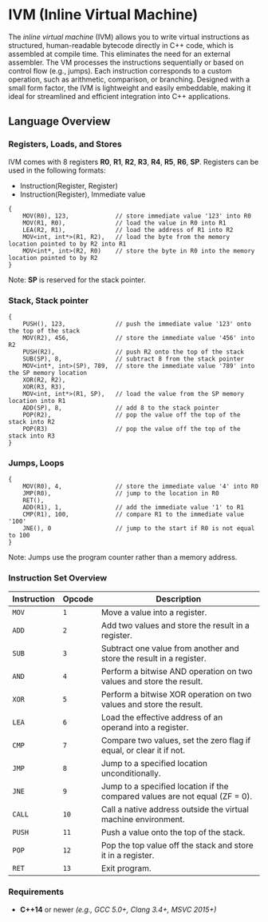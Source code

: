 IVM (Inline Virtual Machine)
====

The *inline virtual machine* (IVM) allows you to write virtual instructions as structured, human-readable bytecode directly in C++ code, which is assembled at compile time. This eliminates the need for an external assembler. The VM processes the instructions sequentially or based on control flow (e.g., jumps). Each instruction corresponds to a custom operation, such as arithmetic, comparison, or branching.  Designed with a small form factor, the IVM is lightweight and easily embeddable, making it ideal for streamlined and efficient integration into C++ applications.


Language Overview
-----------------

### Registers, Loads, and Stores

IVM comes with 8 registers **R0**, **R1**, **R2**, **R3**, **R4**, **R5**, **R6**, **SP**. Registers can be used in the following formats:

* Instruction(Register, Register)
* Instruction(Register), Immediate value
```
{
    MOV(R0), 123,     	      // store immediate value '123' into R0
    MOV(R1, R0),     	      // load the value in R0 into R1
    LEA(R2, R1),              // load the address of R1 into R2
    MOV<int, int*>(R1, R2),   // load the byte from the memory location pointed to by R2 into R1
    MOV<int*, int>(R2, R0)    // store the byte in R0 into the memory location pointed to by R2
}
```
Note: **SP** is reserved for the stack pointer.

### Stack, Stack pointer

```
{
    PUSH(), 123,     	      // push the immediate value '123' onto the top of the stack
    MOV(R2), 456,             // store the immediate value '456' into R2 
    PUSH(R2),                 // push R2 onto the top of the stack
    SUB(SP), 8,               // subtract 8 from the stack pointer
    MOV<int*, int>(SP), 789,  // store the immediate value '789' into the SP memory location
    XOR(R2, R2),            
    XOR(R3, R3),
    MOV<int, int*>(R1, SP),   // load the value from the SP memory location into R1
    ADD(SP), 8,               // add 8 to the stack pointer
    POP(R2),                  // pop the value off the top of the stack into R2
    POP(R3)                   // pop the value off the top of the stack into R3
}
```

### Jumps, Loops

```
{
    MOV(R0), 4,               // store the immediate value '4' into R0
    JMP(R0),                  // jump to the location in R0
    RET(),
    ADD(R1), 1,               // add the immediate value '1' to R1
    CMP(R1), 100,             // compare R1 to the immediate value '100'
    JNE(), 0                  // jump to the start if R0 is not equal to 100
}
```
Note: Jumps use the program counter rather than a memory address.

### Instruction Set Overview

| **Instruction** | **Opcode** | **Description**                                                                          |
|-----------------|------------|------------------------------------------------------------------------------------------|
| `MOV`           | `1`        | Move a value into a register.						                                      |
| `ADD`           | `2`        | Add two values and store the result in a register.                                       |
| `SUB`           | `3`        | Subtract one value from another and store the result in a register.                      |
| `AND`           | `4`        | Perform a bitwise AND operation on two values and store the result.                      |
| `XOR`           | `5`        | Perform a bitwise XOR operation on two values and store the result.                      |
| `LEA`           | `6`        | Load the effective address of an operand into a register.                                |
| `CMP`           | `7`        | Compare two values, set the zero flag if equal, or clear it if not.                      |
| `JMP`           | `8`        | Jump to a specified location unconditionally.                                            |
| `JNE`           | `9`        | Jump to a specified location if the compared values are not equal (ZF = 0).              |
| `CALL`          | `10`       | Call a native address outside the virtual machine environment. 				          |
| `PUSH`          | `11`       | Push a value onto the top of the stack. 			                                      |
| `POP`           | `12`       | Pop the top value off the stack and store it in a register. 			                  |
| `RET`           | `13`       | Exit program.			     						                                      |

### Requirements

* **C++14** or newer *(e.g., GCC 5.0+, Clang 3.4+, MSVC 2015+)*
